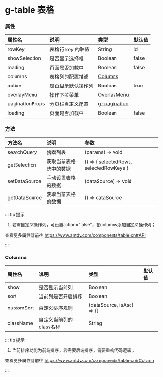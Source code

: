 # g-table 表格

### 属性

| 属性名          | 说明                 | 类型                 | 默认值                 |
| :-------------- | :------------------- | :------------------- | :------------------- |
| rowKey          | 表格行 key 的取值    | String                            |  id       |
| showSelection   | 是否显示选择框       | Boolean                           |  false       |
| loading         | 页面是否加载中       | Boolean                           |  false       |
| columns         | 表格列的配置描述     | [Columns](/reference/table/#columns)  |            |
| action          | 是否显示默认操作列    | Boolean    |  true                |
| overlayMenu     | 操作下拉菜单         | [OverlayMenu](/reference/dropdown/#overlaymenu)    |         |
| paginationProps | 分页栏自定义配置     | [g-pagination](/reference/pagination/)    |           |
| loading         | 页面是否加载中       | Boolean    |  false                   |


### 方法

| 方法名          | 说明                 | 参数                 |
| :-------------- | :------------------- | :------------------- |
| searchQuery      | 搜索列表             | (params) => void        |
| getSelection     | 获取当前表格选中的数据 | () => \{ selectedRows, selectedRowKeys \} |
| setDataSource    | 手动设置表格的数据     | (dataSource) => void    |
| getDataSource    | 获取当前表格的数据     | () => dataSource        |

::: tip 提示

1. 若需自定义操作列，可设置action="false"，在columns添加自定义操作列；

查看更多属性请前往 https://www.antdv.com/components/table-cn#API

:::

### Columns

| 属性名          | 说明                 | 类型                 | 默认值                 |
| :-------------- | :------------------- | :------------------- | :------------------- |
| show            | 是否显示当前列      | Boolean     |           |
| sort            | 当前列是否开启排序   | Boolean     |           |
| customSort      | 自定义排序规则      | (dataSource, isAsc) => {} |      |
| className       | 自定义当前列的class名称 | String     |           |

::: tip 提示

1. 当前排序功能为前端排序，若需要后端排序，需要重构代码逻辑；

查看更多属性请前往 https://www.antdv.com/components/table-cn#Column

:::
